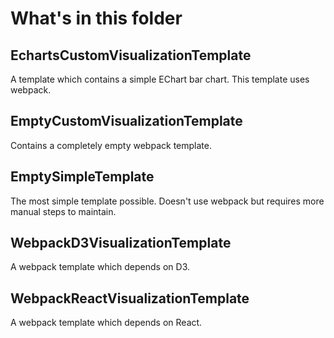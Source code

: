 # What's in this folder

## EchartsCustomVisualizationTemplate

A template which contains a simple EChart bar chart. This template uses webpack.

## EmptyCustomVisualizationTemplate

Contains a completely empty webpack template.

## EmptySimpleTemplate

The most simple template possible. Doesn't use webpack but requires more manual steps to maintain.

## WebpackD3VisualizationTemplate

A webpack template which depends on D3.

## WebpackReactVisualizationTemplate

A webpack template which depends on React.
